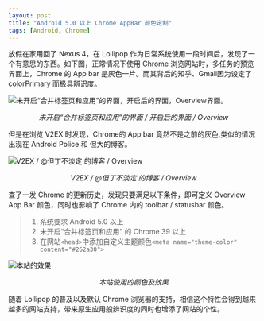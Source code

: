 ```yaml
---
layout: post
title: "Android 5.0 以上 Chrome AppBar 颜色定制"
tags: [Android, Chrome]
---
```

放假在家用回了 Nexus 4，在 Lollipop 作为日常系统使用一段时间后，发现了一个有意思的东西。如下图，正常情况下使用 Chrome 浏览网站时，多任务的预览界面上，Chrome 的 App bar 是灰色一片。而其背后的知乎、Gmail因为设定了 colorPrimary 而极具辨识度。

![未开启“合并标签页和应用”的界面，开启后的界面，Overview界面。](https://ww1.sinaimg.cn/large/005YhI8igy1fvhj8eowjjj31kw0vp7az)
<div style="text-align:center;"><i>未开启“合并标签页和应用”的界面 / 开启后的界面 / Overview</i></div>

<!--more-->

但是在浏览 V2EX 时发现，Chrome的 App bar 竟然不是之前的灰色,类似的情况出现在 Android Police 和 但大的博客。

![V2EX / @但丁不淡定 的博客 / Overview](https://ww1.sinaimg.cn/large/005YhI8igy1fvhj8v269oj31kw0vp7a6)
<div style="text-align:center;"><i>V2EX / @但丁不淡定 的博客 / Overview</i></div>


查了一发 Chrome 的更新历史，发现只要满足以下条件，即可定义 Overview App Bar 颜色，同时也影响了 Chrome 内的 toolbar / statusbar 颜色。

> 1. 系统要求 Android 5.0 以上
> 2. 未开启“合并标签页和应用” 的 Chrome 39 以上
> 3. 在网站``<head>``中添加自定义主题颜色``<meta name="theme-color" content="#262a30">``

![本站的效果](http://engineering-blog-2bab.qiniudn.com/theme-color-2bab.jpg)
<div style="text-align:center;"><i>本站使用的颜色及效果</i></div>

随着 Lollipop 的普及以及默认 Chrome 浏览器的支持，相信这个特性会得到越来越多的网站支持，带来原生应用般辨识度的同时也增添了网站的个性。

